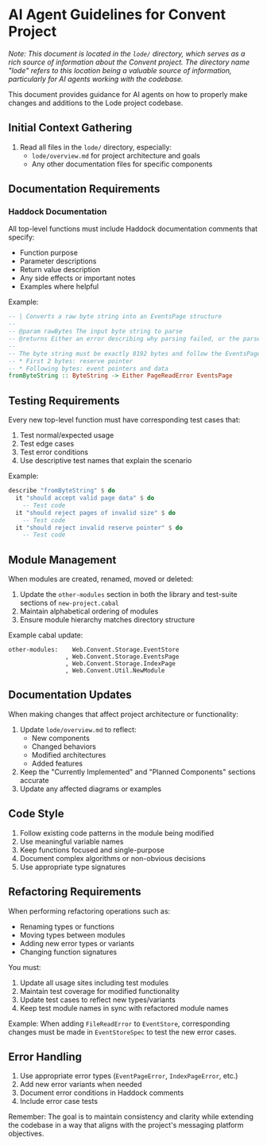 # AI Agent Guidelines for Convent Project

*Note: This document is located in the `lode/` directory, which serves as a rich source of information about the Convent project. The directory name "lode" refers to this location being a valuable source of information, particularly for AI agents working with the codebase.*

This document provides guidance for AI agents on how to properly make changes and additions to the Lode project codebase.

## Initial Context Gathering

1. Read all files in the `lode/` directory, especially:
   - `lode/overview.md` for project architecture and goals
   - Any other documentation files for specific components

## Documentation Requirements

### Haddock Documentation
All top-level functions must include Haddock documentation comments that specify:
- Function purpose
- Parameter descriptions
- Return value description
- Any side effects or important notes
- Examples where helpful

Example:
```haskell
-- | Converts a raw byte string into an EventsPage structure
-- 
-- @param rawBytes The input byte string to parse
-- @returns Either an error describing why parsing failed, or the parsed EventsPage
-- 
-- The byte string must be exactly 8192 bytes and follow the EventsPage format:
-- * First 2 bytes: reserve pointer
-- * Following bytes: event pointers and data
fromByteString :: ByteString -> Either PageReadError EventsPage
```

## Testing Requirements

Every new top-level function must have corresponding test cases that:
1. Test normal/expected usage
2. Test edge cases
3. Test error conditions
4. Use descriptive test names that explain the scenario

Example:
```haskell
describe "fromByteString" $ do
  it "should accept valid page data" $ do
    -- Test code
  it "should reject pages of invalid size" $ do
    -- Test code
  it "should reject invalid reserve pointer" $ do
    -- Test code
```

## Module Management

When modules are created, renamed, moved or deleted:

1. Update the `other-modules` section in both the library and test-suite sections of `new-project.cabal`
2. Maintain alphabetical ordering of modules
3. Ensure module hierarchy matches directory structure

Example cabal update:
```cabal
other-modules:    Web.Convent.Storage.EventStore
                , Web.Convent.Storage.EventsPage
                , Web.Convent.Storage.IndexPage
                , Web.Convent.Util.NewModule
```

## Documentation Updates

When making changes that affect project architecture or functionality:

1. Update `lode/overview.md` to reflect:
   - New components
   - Changed behaviors
   - Modified architectures
   - Added features
2. Keep the "Currently Implemented" and "Planned Components" sections accurate
3. Update any affected diagrams or examples

## Code Style

1. Follow existing code patterns in the module being modified
2. Use meaningful variable names
3. Keep functions focused and single-purpose
4. Document complex algorithms or non-obvious decisions
5. Use appropriate type signatures

## Refactoring Requirements

When performing refactoring operations such as:
- Renaming types or functions
- Moving types between modules
- Adding new error types or variants
- Changing function signatures

You must:
1. Update all usage sites including test modules
2. Maintain test coverage for modified functionality
3. Update test cases to reflect new types/variants
4. Keep test module names in sync with refactored module names

Example:
When adding `FileReadError` to `EventStore`, corresponding changes must be made in `EventStoreSpec` to test the new error cases.

## Error Handling

1. Use appropriate error types (`EventPageError`, `IndexPageError`, etc.)
2. Add new error variants when needed
3. Document error conditions in Haddock comments
4. Include error case tests

Remember: The goal is to maintain consistency and clarity while extending the codebase in a way that aligns with the project's messaging platform objectives.